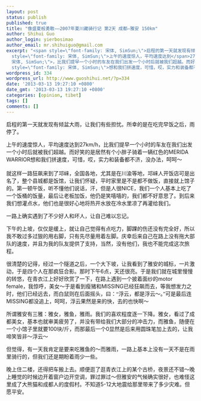 ```yaml
---
layout: post
status: publish
published: true
title: "像盛夏般勇敢——2007年夏川藏骑行记 第2天 成都—雅安 150km"
author: Shihui Guo
author_login: yierbosimao
author_email: mr.shihuiguo@gmail.com
excerpt: "<span style=\"font-family: 宋体, SimSun;\">启程的第一天就发现有倾盆大雨，让我们有些担忧。所幸的是在吃完早饭之后，雨停了。</span>\r\n\r\n<span
  style=\"font-family: 宋体, SimSun;\">上午的速度惊人，平均速度达到</span>27km/h<span style=\"font-family:
  宋体, SimSun;\">，比我们提早一个小时的车友在我们出发一个小时后就被我们超越。而好笑的是居然有个小胖子骑着一辆红色的</span>MERIDA WARRIOR<span
  style=\"font-family: 宋体, SimSun;\">想和我们拼速度，可惜，哎，实力和装备都不济，没办法，呵呵～</span>\r\n"
wordpress_id: 334
wordpress_url: http://www.guoshihui.net/?p=334
date: '2013-03-13 19:27:10 +0800'
date_gmt: '2013-03-13 19:27:10 +0800'
categories: [opinion, tibet]
tags: []
comments: []
---
```

<p><span style="font-family: 宋体, SimSun;">启程的第一天就发现有倾盆大雨，让我们有些担忧。所幸的是在吃完早饭之后，雨停了。</span></p>
<p><span style="font-family: 宋体, SimSun;">上午的速度惊人，平均速度达到</span>27km/h<span style="font-family: 宋体, SimSun;">，比我们提早一个小时的车友在我们出发一个小时后就被我们超越。而好笑的是居然有个小胖子骑着一辆红色的</span>MERIDA WARRIOR<span style="font-family: 宋体, SimSun;">想和我们拼速度，可惜，哎，实力和装备都不济，没办法，呵呵～</span><br />
<a id="more"></a><a id="more-334"></a><br />
<span style="font-family: 宋体, SimSun;">就这样一路狂飙来到了邛崃，全国各地，尤其是在川渝等地，邛崃人开饭店可是出名了，整个县城都是饭馆，让我们怀疑，平时家里是不是都不做饭，直接就上馆子的。第一顿午饭，听不懂他们说话，汗，但是人很</span>NICE<span style="font-family: 宋体, SimSun;">，我们一个人基本上吃了一个饭桶的饭量，最后让老板加饭，他仍是笑嘻嘻的，我们都不好意思了。到后来我们想灌点水，他们也是很好心地将热开水放在冷水里凉了再灌给我们。</span></p>
<p><span style="font-family: 宋体, SimSun;">一路上确实遇到了不少好人和坏人，让自己难以忘记。</span></p>
<p><span style="font-family: 宋体, SimSun;">下午的上坡，仅仅是缓上，就让自己觉得有点吃力，脚踝的伤还没有完全好，所以我不敢过多过狠的用右脚，只有先尽量用着左脚。庆幸后来自己在路上没有拖大部队的速度，并且为我的队友提供了支持，当然，没有他们，我也不能完成这次旅程。</span></p>
<p><span style="font-family: 宋体, SimSun;">很清楚的记得，经过一个隧道之后，一个大下坡，让我看到了雅安的城标，一片激动，于是四个人在那疯狂合影。那时下午</span>6<span style="font-family: 宋体, SimSun;">点，天还很亮。于是我们就在城里慢慢的转悠，在青衣江上好好欣赏了一下，在路上遇到一个披着面纱的</span>motor female<span style="font-family: 宋体, SimSun;">，我惊呼，美女～于是看到瘦猪和</span>MISSING<span style="font-family: 宋体, SimSun;">已经狂飙而去，等我想发力之时，他们已经远去，而白鼠则在后面摇头，曰：“浮云，都是浮云～。”可是最后连</span>MISSING<span style="font-family: 宋体, SimSun;">都没追上，呵呵，浮云果然是来的快，去的也快啊～</span></p>
<p><span style="font-family: 宋体, SimSun;">所谓雅安有三雅：雅女，雅鱼，雅雨。我们的喜欢程度逐一下降。雅女，看过了成都美女，基本也就审美疲劳了，并没有带给我们大部分的冲击力，而雅鱼，随便在一个小馆子里就要</span>100<span style="font-family: 宋体, SimSun;">块</span>/<span style="font-family: 宋体, SimSun;">斤，而那最后一个</span>0<span style="font-family: 宋体, SimSun;">显然是后来用圆珠笔加上去的，让我啼笑皆非～浮云～</span></p>
<p><span style="font-family: 宋体, SimSun;">但觉得，有一天我肯定是要来吃雅鱼的～而雅雨，一路上基本上没有一天不是在雨里骑行的，但我们还是期盼着雨少一些。</span></p>
<p><span style="font-family: 宋体, SimSun;">晚上住二楼，还得把车搬上去。顺便逛了逛青衣江上的某个古桥，夜景还不错～晚上睡觉的时候边开着窗户边开空调，罪过罪过～但雅安的气候确实很好，也难怪这里成了大熊猫和成都人的度假村。不知道</span>5-12<span style="font-family: 宋体, SimSun;">大地震给那里带来了多少灾难。但愿平安。</span></p>
